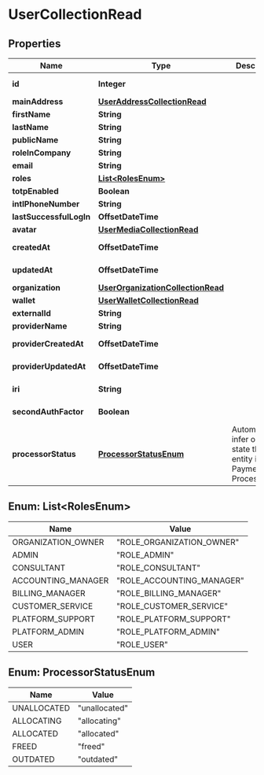 

# UserCollectionRead



## Properties

| Name | Type | Description | Notes |
|------------ | ------------- | ------------- | -------------|
|**id** | **Integer** |  |  [optional] [readonly] |
|**mainAddress** | [**UserAddressCollectionRead**](UserAddressCollectionRead.md) |  |  [optional] |
|**firstName** | **String** |  |  [optional] |
|**lastName** | **String** |  |  [optional] |
|**publicName** | **String** |  |  [optional] |
|**roleInCompany** | **String** |  |  [optional] |
|**email** | **String** |  |  [optional] |
|**roles** | [**List&lt;RolesEnum&gt;**](#List&lt;RolesEnum&gt;) |  |  |
|**totpEnabled** | **Boolean** |  |  [optional] |
|**intlPhoneNumber** | **String** |  |  [optional] |
|**lastSuccessfulLogIn** | **OffsetDateTime** |  |  [optional] |
|**avatar** | [**UserMediaCollectionRead**](UserMediaCollectionRead.md) |  |  [optional] |
|**createdAt** | **OffsetDateTime** |  |  [optional] [readonly] |
|**updatedAt** | **OffsetDateTime** |  |  [optional] [readonly] |
|**organization** | [**UserOrganizationCollectionRead**](UserOrganizationCollectionRead.md) |  |  [optional] |
|**wallet** | [**UserWalletCollectionRead**](UserWalletCollectionRead.md) |  |  [optional] |
|**externalId** | **String** |  |  [optional] |
|**providerName** | **String** |  |  [optional] |
|**providerCreatedAt** | **OffsetDateTime** |  |  [optional] [readonly] |
|**providerUpdatedAt** | **OffsetDateTime** |  |  [optional] [readonly] |
|**iri** | **String** |  |  [optional] [readonly] |
|**secondAuthFactor** | **Boolean** |  |  [optional] [readonly] |
|**processorStatus** | [**ProcessorStatusEnum**](#ProcessorStatusEnum) | Automagically infer on what state the entity is at the Payment Processor. |  [optional] [readonly] |



## Enum: List&lt;RolesEnum&gt;

| Name | Value |
|---- | -----|
| ORGANIZATION_OWNER | &quot;ROLE_ORGANIZATION_OWNER&quot; |
| ADMIN | &quot;ROLE_ADMIN&quot; |
| CONSULTANT | &quot;ROLE_CONSULTANT&quot; |
| ACCOUNTING_MANAGER | &quot;ROLE_ACCOUNTING_MANAGER&quot; |
| BILLING_MANAGER | &quot;ROLE_BILLING_MANAGER&quot; |
| CUSTOMER_SERVICE | &quot;ROLE_CUSTOMER_SERVICE&quot; |
| PLATFORM_SUPPORT | &quot;ROLE_PLATFORM_SUPPORT&quot; |
| PLATFORM_ADMIN | &quot;ROLE_PLATFORM_ADMIN&quot; |
| USER | &quot;ROLE_USER&quot; |



## Enum: ProcessorStatusEnum

| Name | Value |
|---- | -----|
| UNALLOCATED | &quot;unallocated&quot; |
| ALLOCATING | &quot;allocating&quot; |
| ALLOCATED | &quot;allocated&quot; |
| FREED | &quot;freed&quot; |
| OUTDATED | &quot;outdated&quot; |



